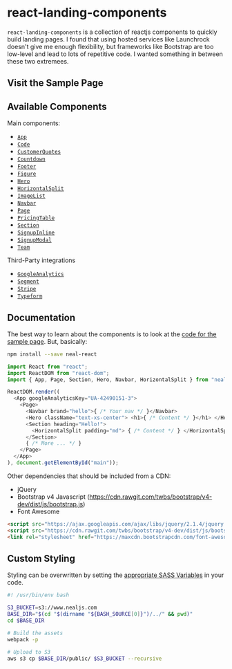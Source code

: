 # react-landing-components

`react-landing-components` is a collection of reactjs components to quickly build landing pages. I found that using hosted services like Launchrock doesn't give me enough flexibility, but frameworks like Bootstrap are too low-level and lead to lots of repetitive code. I wanted something in between these two extremees.


## Visit the Sample Page
## Available Components

Main components:

- [`App`](https://github.com/dennybritz/neal-react/blob/master/js/components/app.jsx)
- [`Code`](https://github.com/dennybritz/neal-react/blob/master/js/components/code.jsx)
- [`CustomerQuotes`](https://github.com/dennybritz/neal-react/blob/master/js/components/customer-quotes.jsx)
- [`Countdown`](https://github.com/dennybritz/neal-react/blob/master/js/components/countdown.jsx)
- [`Footer`](https://github.com/dennybritz/neal-react/blob/master/js/components/footer.jsx)
- [`Figure`](https://github.com/dennybritz/neal-react/blob/master/js/components/figure.jsx)
- [`Hero`](https://github.com/dennybritz/neal-react/blob/master/js/components/hero.jsx)
- [`HorizontalSplit`](https://github.com/dennybritz/neal-react/blob/master/js/components/horizontal-split.jsx)
- [`ImageList`](https://github.com/dennybritz/neal-react/blob/master/js/components/image-list.jsx)
- [`Navbar`](https://github.com/dennybritz/neal-react/blob/master/js/components/navbar.jsx)
- [`Page`](https://github.com/dennybritz/neal-react/blob/master/js/components/page.jsx)
- [`PricingTable`](https://github.com/dennybritz/neal-react/blob/master/js/components/pricing-table.jsx)
- [`Section`](https://github.com/dennybritz/neal-react/blob/master/js/components/section.jsx)
- [`SignupInline`](https://github.com/dennybritz/neal-react/blob/master/js/components/signup-inline.jsx)
- [`SignupModal`](https://github.com/dennybritz/neal-react/blob/master/js/components/signup-modal.jsx)
- [`Team`](https://github.com/dennybritz/neal-react/blob/master/js/components/team.jsx)

Third-Party integrations

- [`GoogleAnalytics`](https://github.com/dennybritz/neal-react/blob/master/js/components/vendor/google-analytics.jsx)
- [`Segment`](https://github.com/dennybritz/neal-react/blob/master/js/components/vendor/segment.jsx)
- [`Stripe`](https://github.com/dennybritz/neal-react/blob/master/js/components/vendor/stripe.jsx)
- [`Typeform`](https://github.com/dennybritz/neal-react/blob/master/js/components/vendor/typeform.jsx)


## Documentation

The best way to learn about the components is to look at the [code for the sample page](https://github.com/dennybritz/neal-sample/blob/master/js/sample-page.jsx). But, basically:

```bash
npm install --save neal-react
```

```javascript
import React from "react";
import ReactDOM from "react-dom";
import { App, Page, Section, Hero, Navbar, HorizontalSplit } from "neal-react";

ReactDOM.render((
  <App googleAnalyticsKey="UA-42490151-3">
    <Page>
      <Navbar brand="hello">{ /* Your nav */ }</Navbar>
      <Hero className="text-xs-center"> <h1>{ /* Content */ }</h1> </Hero>
      <Section heading="Hello!">
        <HorizontalSplit padding="md"> { /* Content */ } </HorizontalSplit>
      </Section>
      { /* More ... */ }
    </Page>
  </App>
), document.getElementById("main"));

```

Other dependencies that should be included from a CDN:

- jQuery
- Bootstrap v4 Javascript (https://cdn.rawgit.com/twbs/bootstrap/v4-dev/dist/js/bootstrap.js)
- Font Awesome

```html
<script src="https://ajax.googleapis.com/ajax/libs/jquery/2.1.4/jquery.min.js"></script>
<script src="https://cdn.rawgit.com/twbs/bootstrap/v4-dev/dist/js/bootstrap.js"></script>
<link rel="stylesheet" href="https://maxcdn.bootstrapcdn.com/font-awesome/4.4.0/css/font-awesome.min.css">
```

## Custom Styling

Styling can be overwritten by setting the [appropriate SASS Variables](https://github.com/dennybritz/neal-react/blob/master/css/_variables.scss) in your code.

```bash
#! /usr/bin/env bash

S3_BUCKET=s3://www.nealjs.com
BASE_DIR="$(cd "$(dirname "${BASH_SOURCE[0]}")/../" && pwd)"
cd $BASE_DIR

# Build the assets
webpack -p

# Upload to S3
aws s3 cp $BASE_DIR/public/ $S3_BUCKET --recursive
```
